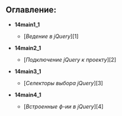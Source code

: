## Оглавление:  
- **14main1_1**
    - [*Ведение в jQuery*][1]

- **14main2_1**
    - [*Подключение jQuery к проекту*][2]

- **14main3_1**
    - [*Селекторы выбора jQuery*][3]

- **14main4_1**
    - [*Встроенные ф-ии в jQuery*][4]

